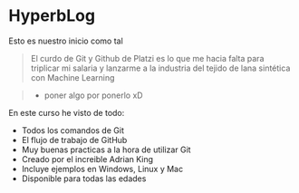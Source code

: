 # HyperbLog
Esto es nuestro inicio como tal

> El curdo de Git y Github de Platzi es lo que me hacia falta para triplicar mi salaria y lanzarme a la industria del tejido de lana sint&eacute;tica con Machine Learning

> - poner algo por ponerlo xD

En este curso he visto de todo:
* Todos los comandos de Git
* El flujo de trabajo de GitHub
* Muy buenas practicas a la hora de utilizar Git
* Creado por el increible Adrian King
* Incluye ejemplos en Windows, Linux y Mac
* Disponible para todas las edades
